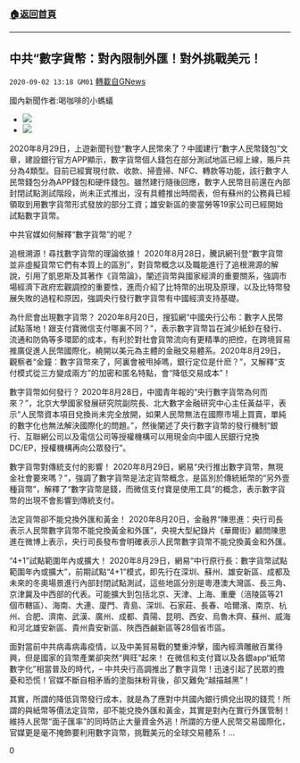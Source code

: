 ###  [:house:返回首頁](https://github.com/ourhimalayas/txt)
---

## 中共“數字貨幣：對內限制外匯！對外挑戰美元！
`2020-09-02 13:18 GM01` [轉載自GNews](https://gnews.org/zh-hant/330441/)

國內新聞作者:喝咖啡的小螞蟻

- ![](https://s3.amazonaws.com/gnews-media-offload/wp-content/uploads/2020/09/02131546/images_13.jpeg)
- ![](https://s3.amazonaws.com/gnews-media-offload/wp-content/uploads/2020/09/02131608/Screenshot_2020-08-30-09-21-22-545_Discord.png)


2020年8月29日，上遊新聞刊登“數字人民幣來了？中國建行“數字人民幣錢包”文章，建設銀行官方APP顯示，數字貨幣個人錢包在部分測試地區已經上線，賬戶共分為4類型。目前已經實現付款、收款、掃壹掃、NFC、轉款等功能，該行數字人民幣錢包分為APP錢包和硬件錢包。雖然建行隨後回應，數字人民幣目前還在內部封閉試點測試階段，尚未正式推出，沒有具體推出時間表，但有蘇州的公務員已經領取到用數字貨幣形式發放的部分工資；雄安新區的麥當勞等19家公司已經開始試點數字貨幣。

中共官媒如何解釋“數字貨幣”的呢？

追根溯源！尋找數字貨幣的理論依據！
2020年8月28日，騰訊網刊登“數字貨幣並非虛擬貨幣它們有本質上的區別”，對貨幣概念以及職能進行了追根溯源的解說，引用了凱恩斯及其著作《貨幣論》，闡述貨幣與國家經濟的重要關系，強調市場經濟下政府宏觀調控的重要性，進而介紹了比特幣的出現及原理，以及比特幣發展失敗的過程和原因，強調央行發行數字貨幣有中國經濟支持基礎。

為什麽會出現數字貨幣？
2020年8月20日，搜狐網“中國央行公布：數字人民幣試點落地！跟支付寶微信支付哪裏不同？”，表示數字貨幣旨在減少紙鈔在發行、流通和防偽等多環節的成本，有利於對社會貨幣流向有更精準的把控，在跨境貿易推廣促進人民幣國際化，繞開以美元為主體的金融交易體系。2020年8月29日，觀察者“金鐘：數字貨幣來了，阿裏會被甩掉嗎，銀行定位是什麽？”，又解釋“支付模式從三方變成兩方”的加密和匿名特點，會“降低交易成本”！

數字貨幣如何發行？
2020年8月28日，中國青年報的“央行數字貨幣為何而來？”，北京大學國家發展研究院副院長、北大數字金融研究中心主任黃益平，表示“人民幣資本項目兌換尚未完全放開，如果人民幣無法在國際市場上買賣，單純的數字化也無法解決國際化的問題。”，然後闡述了央行數字貨幣的發行機制“銀行、互聯網公司以及電信公司等授權機構可以用現金向中國人民銀行兌換DC/EP，授權機構再向公眾發行”。

數字貨幣對傳統支付的影響！
2020年8月29日，網易“央行推出數字貨幣，無現金社會要來嗎？”，強調了數字貨幣是法定貨幣概念，是區別於傳統紙幣的“另外壹種貨幣”，解釋了“數字貨幣是錢，而微信支付寶是使用工具”的概念，表示數字貨幣的出現不會影響到傳統支付。

法定貨幣卻不能兌換外匯和黃金！
2020年8月20日，金融界“陳思進：央行司長表示人民幣數字貨幣不能兌換黃金和外匯”，央視大型紀錄片《華爾街》顧問陳思進在微博上表示，央行司長發布會明確表示人民幣數字貨幣不能兌換黃金和外匯。

“4+1”試點範圍年內或擴大！
2020年8月29日，網易“中行原行長：數字貨幣試點範圍年內或擴大”，前期試點“4+1”模式，即先行在深圳、蘇州、雄安新區、成都及未來的冬奧場景進行內部封閉試點測試，這些地區分別是粵港澳大灣區、長三角、京津冀及中西部的代表。可能擴大到包括北京、天津、上海、重慶（涪陵區等21個市轄區）、海南、大連、廈門、青島、深圳、石家莊、長春、哈爾濱、南京、杭州、合肥、濟南、武漢、廣州、成都、貴陽、昆明、西安、烏魯木齊、蘇州、威海和河北雄安新區、貴州貴安新區、陜西西鹹新區等28個省市區。

面對當前中共病毒病毒疫情，以及中美貿易戰的雙重沖擊，國內經濟雕敝百業待興，但是國家的貨幣產業卻突然“興旺”起來！ 在微信和支付寶以及各銀app“紙幣數字化”相當普及的時代，– 中共央行高調推出了數字貨幣！迅速引起了民眾的擔憂和恐慌！官媒不斷自相矛盾的塗脂抹粉背後，卻又難免“越描越黑”！

其實，所謂的降低貨幣發行成本，就是為了應對中共國內銀行擠兌出現的錢荒！所謂的與紙幣等價法定貨幣，卻不能兌換外匯和黃金，其實是對內在實行外匯管制！維持人民幣“面子匯率”的同時防止大量資金外逃！所謂的方便人民幣交易國際化，官媒更是毫不掩飾要利用數字貨幣，挑戰美元的全球交易體系！…

0

